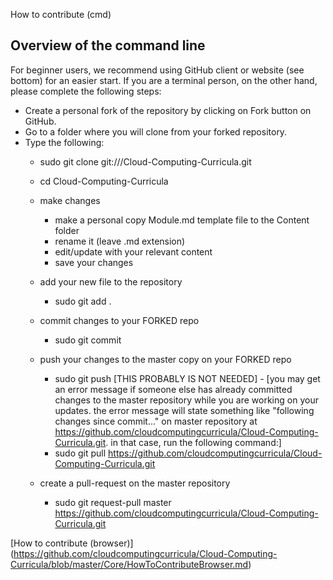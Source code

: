 How to contribute (cmd)

## Overview of the command line
For beginner users, we recommend using GitHub client or website (see bottom) for an easier start. If you are a terminal person, on the other hand, please complete the following steps:

- Create a personal fork of the repository by clicking on Fork button on GitHub. 
- Go to a folder where you will clone from your forked repository. 
- Type the following:
    - sudo git clone git://<GITHUBUSERNAME>/Cloud-Computing-Curricula.git
    - cd Cloud-Computing-Curricula
    - make changes 
        - make a personal copy Module.md template file to the Content folder
        - rename it (leave .md extension) 
        - edit/update with your relevant content
        - save your changes
    - add your new file to the repository
        - sudo git add .
    - commit changes to your FORKED repo
        - sudo git commit
    - push your changes to the master copy on your FORKED repo
        - sudo git push
[THIS PROBABLY IS NOT NEEDED]    - [you may get an error message if someone else has already committed changes to the master repository while you are working on your updates. the error message will state something like "following changes since commit..." on master repository at https://github.com/cloudcomputingcurricula/Cloud-Computing-Curricula.git. in that case, run the following command:]
        - sudo git pull https://github.com/cloudcomputingcurricula/Cloud-Computing-Curricula.git
    
    
    - create a pull-request on the master repository
        - sudo git request-pull master https://github.com/cloudcomputingcurricula/Cloud-Computing-Curricula.git
    

[How to contribute (browser)] (https://github.com/cloudcomputingcurricula/Cloud-Computing-Curricula/blob/master/Core/HowToContributeBrowser.md)
